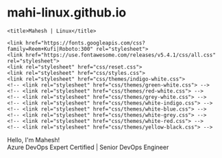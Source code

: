 # mahi-linux.github.io
<!DOCTYPE html>
<html>
<head>
	<meta charset="utf-8">
	<meta http-equiv="X-UA-Compatible" content="IE=edge">
	<meta name="viewport" content="width=device-width, initial-scale=1.0">

	<title>Mahesh | Linux</title>

	<link href="https://fonts.googleapis.com/css?family=Reem+Kufi|Roboto:300" rel="stylesheet">
	<link href="https://use.fontawesome.com/releases/v5.4.1/css/all.css" rel="stylesheet">
	<link rel="stylesheet" href="css/reset.css">
	<link rel="stylesheet" href="css/styles.css">
	<link rel="stylesheet" href="css/themes/indigo-white.css">
	<!-- <link rel="stylesheet" href="css/themes/green-white.css"> -->
	<!-- <link rel="stylesheet" href="css/themes/red-white.css"> -->
	<!-- <link rel="stylesheet" href="css/themes/grey-white.css"> -->
	<!-- <link rel="stylesheet" href="css/themes/white-indigo.css"> -->
	<!-- <link rel="stylesheet" href="css/themes/white-blue.css"> -->
	<!-- <link rel="stylesheet" href="css/themes/white-grey.css"> -->
	<!-- <link rel="stylesheet" href="css/themes/white-red.css"> -->
	<!-- <link rel="stylesheet" href="css/themes/yellow-black.css"> -->
</head>
<body>
	<main>
		<div class="intro">Hello, I'm Mahesh!</div>
		<div class="tagline">Azure DevOps Expert Certified | Senior DevOps Engineer</div>
		<!-- Find your icons from here - https://fontawesome.com/icons?d=gallery&s=brands -->
		<div class="icons-social">
			<a target="_blank" href="https://www.linkedin.com/in/mattiaperi"><i class="fab fa-linkedin"></i></a>
			<a target="_blank" href="https://www.certmetrics.com/amazon/public/badge.aspx?i=1&t=c&d=2018-07-24&ci=AWS00565247"><i class="fab fa-aws"></i></a>
			<a target="_blank" href="https://github.com/mattiaperi"><i class="fab fa-github"></i></a>
			<a target="_blank" href="https://gitlab.com/mattiaperi"><i class="fab fa-gitlab"></i></a>
			<a target="_blank" href="https://twitter.com/mattiaperi"><i class="fab fa-twitter"></i></a>
			<a target="_blank" href="https://medium.com/@mattiaperi"><i class="fab fa-medium"></i></a>
			<a target="_blank" href="https://hub.docker.com/u/mattiaperi"><i class="fab fa-docker"></i></a>
			<a target="_blank" href="https://www.flickr.com/people/joey147"><i class="fab fa-flickr"></i></a>
                </div>
	</main>
</body>
</html>
